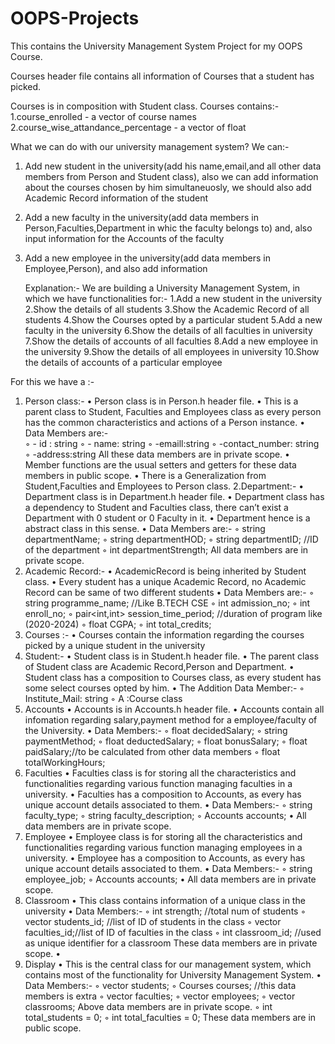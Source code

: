 # OOPS-Projects

This contains the University Management System Project for my OOPS Course.

Courses header file contains all information of Courses that a student has picked.

Courses is in composition with Student class.
Courses contains:-
1.course_enrolled - a vector of course names
2.course_wise_attandance_percentage - a vector of float

What we can do with our university management system?
We can:-

1. Add new student in the university(add his name,email,and all other data members from Person and
   Student class),
   also we can add information about the courses chosen by him simultaneuosly,
   we should also add Academic Record information of the student
2. Add a new faculty in the university(add data members in Person,Faculties,Department
   in whic the faculty belongs to) and, also input information for the Accounts of the faculty
3. Add a new employee in the university(add data members in Employee,Person),
   and also add information
   
   Explanation:-
We are building a University Management System, in which we have functionalities for:-
1.Add a new student in the university
2.Show the details of all students
3.Show the Academic Record of all students
4.Show the Courses opted by a particular student
5.Add a new faculty in the university
6.Show the details of all faculties in university
7.Show the details of accounts of all faculties
8.Add a new employee in the university
9.Show the details of all employees in university
10.Show the details of accounts of a particular employee


For this we have a :-
1. Person class:-
    • Person class is in Person.h header file.
    • This is a parent class to Student, Faculties and Employees class as every person has the common characteristics and actions of a Person instance.
    • Data Members are:-  
        ◦ - id : string
        ◦ - name: string
        ◦ -emaill:string
        ◦ -contact_number: string
        ◦ -address:string
          All these data members are in private scope.
    • Member functions are the usual setters and getters for these data members in public scope.
    • There is a Generalization from Student,Faculties and Employees to Person class.
2.Department:- 
    • Department class is in Department.h header file.
    • Department class has a dependency to Student and Faculties class, there can’t exist a Department with 0 student or 0 Faculty in it.
    • Department hence is a abstract class in this sense.
    • Data Members are:- 
        ◦ string departmentName;
        ◦ string departmentHOD;
        ◦ string departmentID; //ID of the department
        ◦ int departmentStrength; 
          All data members are in private scope.
3. Academic Record:-
    • AcademicRecord is being inherited by Student class.
    • Every student has a unique Academic Record, no Academic Record can be same of two different students
    • Data Members are:-
        ◦ string programme_name; //Like B.TECH CSE
        ◦ int admission_no;
        ◦ int enroll_no;
        ◦ pair<int,int> session_time_period; //duration of program like (2020-2024)
        ◦ float CGPA;
        ◦ int total_credits;
4. Courses :-
    • Courses contain the information regarding the courses picked by a unique student in the university
5. Student:-
    • Student class is in Student.h header file.
    • The parent class of Student class are Academic Record,Person and Department.
    • Student class has a composition to Courses class, as every student has some select courses opted by him.
    • The Addition Data Member:-
        ◦ Institute_Mail: string
        ◦ A :Course class
6. Accounts
    • Accounts is in Accounts.h header file.
    • Accounts contain all infomation regarding salary,payment method for a employee/faculty of the University.
    • Data Members:-
        ◦ float decidedSalary;
        ◦ string paymentMethod;
        ◦ float deductedSalary;
        ◦ float bonusSalary;
        ◦ float paidSalary;//to be calculated from other data members
        ◦ float totalWorkingHours;
7. Faculties
    • Faculties class is for storing all the characteristics and functionalities regarding various function managing faculties in a university.
    • Faculties has a composition to Accounts, as every has unique account details associated to them.
    • Data Members:-
        ◦ string faculty_type;
        ◦ string faculty_description;
        ◦ Accounts accounts;
    • All data members are in private scope.
8. Employee
    • Employee class is for storing all the characteristics and functionalities regarding various function managing employees in a university.
    • Employee has a composition to Accounts, as every has unique account details associated to them.
    • Data Members:-
        ◦ string employee_job;
        ◦ Accounts accounts;
    • All data members are in private scope.
9. Classroom
    • This class contains information of a unique class in the university
    • Data Members:-
        ◦ int strength; //total num of students
        ◦ vector<string> students_id; //list of ID of students in the class
        ◦ vector<string> faculties_id;//list of ID of faculties in the class
        ◦ int classroom_id; //used as unique identifier for a classroom
          These data members are in private scope.
    • 
10. Display
    • This is the central class for our management system, which contains most of the functionality for University Management System.
    • Data Members:-
        ◦ vector<Student> students;
        ◦ Courses courses; //this data members is extra
        ◦ vector<Faculties> faculties;
        ◦ vector<Employee> employees;
        ◦ vector<Classroom> classrooms;
          Above data members are in private scope.
        ◦ int total_students = 0;
        ◦ int total_faculties = 0;
          These data members are in public scope.
